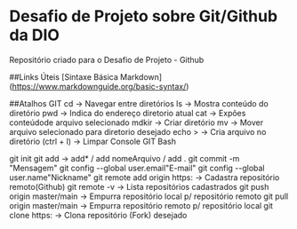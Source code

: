# Desafio de Projeto sobre Git/Github da DIO
Repositório criado para o Desafio de Projeto - Github

##Links Úteis
[Sintaxe Básica Markdown] (https://www.markdownguide.org/basic-syntax/)

##Atalhos GIT
cd -> Navegar entre diretórios
ls -> Mostra conteúdo do diretório
pwd -> Indica do endereço diretorio atual
cat -> Expões conteúdode arquivo selecionado
mdkir -> Criar diretório
mv -> Mover arquivo selecionado para diretorio desejado
echo > -> Cria arquivo no diretório
(ctrl + l) -> Limpar Console GIT Bash

git init
git add -> add* / add nomeArquivo / add .
git commit -m "Mensagem"
git config --global user.email"E-mail"
git config --global user.name"Nickname"
git remote add origin https: -> Cadastra repositório remoto(Github)
git remote -v -> Lista repositórios cadastrados
git push origin master/main -> Empurra repositório local p/ repositório remoto
git pull origin master/main -> Empurra repositório remoto p/ repositório local
git clone https: -> Clona repositório (Fork) desejado
